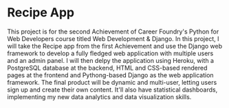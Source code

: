 # Recipe App

This project is for the second Achievement of Career Foundry's Python for Web Developers course titled Web Development & Django. In this project, I will take the Recipe app from the first Achievement and use the Django web framework to develop a fully fledged web application with multiple users and an admin panel. I will then delpy the application using Heroku, with a PostgreSQL database at the backend, HTML and CSS-based rendered pages at the frontend and Pythong-based Django as the web application framework. The final product will be dynamic and multi-user, letting users sign up and create their own content. It'll also have statistical dashboards, implementing my new data analytics and data visualization skills.
